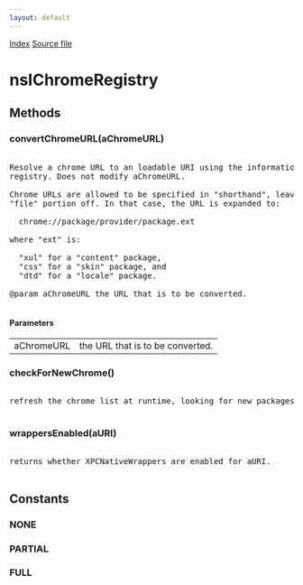 ```yaml
---
layout: default
---
```

<div id='links'><a href="../index.html">Index</a>
<a href="http://dxr.mozilla.org/mozilla-central/source/chrome/nsIChromeRegistry.idl">Source file</a>
</div>

# nsIChromeRegistry #

## Methods ##

### convertChromeURL(aChromeURL) ###
<pre>  
Resolve a chrome URL to an loadable URI using the information in the  
registry. Does not modify aChromeURL.  
  
Chrome URLs are allowed to be specified in "shorthand", leaving the  
"file" portion off. In that case, the URL is expanded to:  
  
  chrome://package/provider/package.ext  
  
where "ext" is:  
  
  "xul" for a "content" package,  
  "css" for a "skin" package, and  
  "dtd" for a "locale" package.  
  
@param aChromeURL the URL that is to be converted.  
  
</pre>
#### Parameters ####

<table>

<tr>
<td>aChromeURL</td>
<td>the URL that is to be converted.  
</td>
</tr>

</table>

### checkForNewChrome() ###
<pre>  
refresh the chrome list at runtime, looking for new packages/etc  
  
</pre>
### wrappersEnabled(aURI) ###
<pre>  
returns whether XPCNativeWrappers are enabled for aURI.  
  
</pre>
## Constants ##

### NONE ###

### PARTIAL ###

### FULL ###
